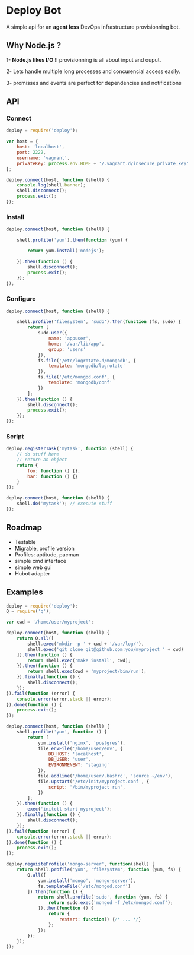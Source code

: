 
Deploy Bot
==========

A simple api for an **agent less** DevOps infrastructure provisionning bot.

Why Node.js ?
-------------

1- **Node.js likes I/O** !! provisionning is all about input and ouput.

2- Lets handle multiple long processes and concurencial access easily.

3- promisses and events are perfect for dependencies and notifications


API
---

### Connect

```javascript
deploy = require('deploy');

var host = {
    host: 'localhost',
    port: 2222,
    username: 'vagrant',
    privateKey: process.env.HOME + '/.vagrant.d/insecure_private_key'
};

deploy.connect(host, function (shell) {
    console.log(shell.banner);
    shell.disconnect();
    process.exit();
});
```

### Install

```javascript
deploy.connect(host, function (shell) {

    shell.profile('yum').then(function (yum) {

        return yum.install('nodejs');

    }).then(function () {
        shell.disconnect();
        process.exit();
    });
});
```


### Configure

```javascript
deploy.connect(host, function (shell) {

    shell.profile('filesystem', 'sudo').then(function (fs, sudo) {
        return [
            sudo.user({
                name: 'appuser',
                home: '/var/lib/app',
                group: 'users'
            }),
            fs.file('/etc/logrotate.d/mongodb', {
                template: 'mongodb/logrotate'
            }),
            fs.file('/etc/mongod.conf', {
                template: 'mongodb/conf'
            })
        ];
    }).then(function () {
        shell.disconnect();
        process.exit();
    });
});
```
### Script

```javascript
deploy.registerTask('mytask', function (shell) {
    // do stuff here
    // return an object
    return {
        foo: function () {},
        bar: function () {}
    }
});

deploy.connect(host, function (shell) {
    shell.do('mytask'); // execute stuff
});

```

Roadmap
-------

- Testable
- Migrable, profile version
- Profiles: aptitude, pacman
- simple cmd interface
- simple web gui
- Hubot adapter


Examples
--------

```javascript
deploy = require('deploy');
Q = require('q');

var cwd = '/home/user/myproject';

deploy.connect(host, function (shell) {
    return Q.all([
        shell.exec('mkdir -p ' + cwd + '/var/log/'),
        shell.exec('git clone git@github.com:you/myproject ' + cwd)
    ]).then(function () {
        return shell.exec('make install', cwd);
    }).then(function () {
        return shell.exec(cwd + 'myproject/bin/run');
    }).finally(function () {
        shell.disconnect();
    });
}).fail(function (error) {
    console.error(error.stack || error);
}).done(function () {
    process.exit();
});
```

```javascript
deploy.connect(host, function (shell) {
    shell.profile('yum', function () {
        return [
            yum.install('nginx', 'postgres'),
            file.envFile('/home/user/env', {
                DB_HOST: 'localhost',
                DB_USER: 'user',
                EVIRONMENENT: 'staging'
            }),
            file.addline('/home/user/.bashrc', 'source ~/env'),
            file.upstart('/etc/init/myproject.conf', {
                script: '/bin/myproject run',
            })
        ];
    }).then(function () {
        exec('initctl start myproject');
    }).finally(function () {
        shell.disconnect();
    });
}).fail(function (error) {
    console.error(error.stack || error);
}).done(function () {
    process.exit();
});
```

```javascript
deploy.reguisteProfile('mongo-server', function(shell) {
    return shell.profile('yum', 'filesystem', function (yum, fs) {
        Q.all([
            yum.install('mongo', 'mongo-server'),
            fs.templateFile('/etc/mongod.conf')
        ]).then(function () {
            return shell.profile('sudo', function (yum, fs) {
                return sudo.exec('mongod -f /etc/mongod.conf');
            }).then(function () {
                return {
                    restart: function() {/* ... */}
                };
            });
        });
    });
});
```

